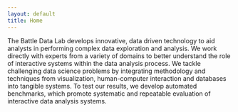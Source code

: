 ```yaml
---
layout: default
title: Home
---
```


<div class="page">
    The Battle Data Lab develops innovative, data driven technology to aid analysts in performing complex data
    exploration and analysis. We work directly with experts from a variety of domains to better understand the role of
    interactive systems within the data analysis process. We tackle challenging data science problems by integrating
    methodology and techniques from visualization, human-computer interaction and databases into tangible systems. To
    test our results, we develop automated benchmarks, which promote systematic and repeatable evaluation of interactive
    data analysis systems.
</div>